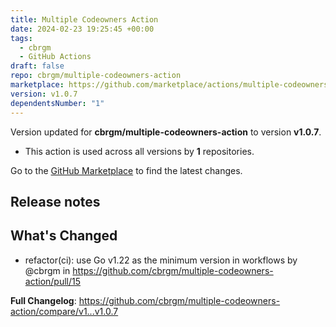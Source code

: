 ```yaml
---
title: Multiple Codeowners Action
date: 2024-02-23 19:25:45 +00:00
tags:
  - cbrgm
  - GitHub Actions
draft: false
repo: cbrgm/multiple-codeowners-action
marketplace: https://github.com/marketplace/actions/multiple-codeowners-action
version: v1.0.7
dependentsNumber: "1"
---
```



Version updated for **cbrgm/multiple-codeowners-action** to version **v1.0.7**.
- This action is used across all versions by **1** repositories.

Go to the [GitHub Marketplace](https://github.com/marketplace/actions/multiple-codeowners-action) to find the latest changes.

## Release notes

## What's Changed
* refactor(ci): use Go v1.22 as the minimum version in workflows by @cbrgm in https://github.com/cbrgm/multiple-codeowners-action/pull/15


**Full Changelog**: https://github.com/cbrgm/multiple-codeowners-action/compare/v1...v1.0.7
